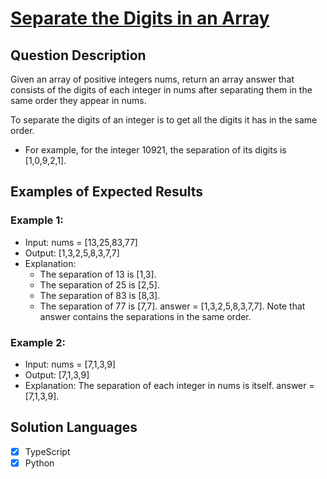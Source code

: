 # [Separate the Digits in an Array](https://leetcode.com/problems/separate-the-digits-in-an-array/)

## Question Description

Given an array of positive integers nums, return an array answer that consists of the digits of each integer in nums after separating them in the same order they appear in nums.

To separate the digits of an integer is to get all the digits it has in the same order.

- For example, for the integer 10921, the separation of its digits is [1,0,9,2,1].

## Examples of Expected Results

### Example 1:

- Input: nums = [13,25,83,77]
- Output: [1,3,2,5,8,3,7,7]
- Explanation: 
    - The separation of 13 is [1,3].
    - The separation of 25 is [2,5].
    - The separation of 83 is [8,3].
    - The separation of 77 is [7,7].
    answer = [1,3,2,5,8,3,7,7]. Note that answer contains the separations in the same order.

### Example 2:

- Input: nums = [7,1,3,9]
- Output: [7,1,3,9]
- Explanation: The separation of each integer in nums is itself.
    answer = [7,1,3,9].

## Solution Languages

- [x] TypeScript
- [x] Python